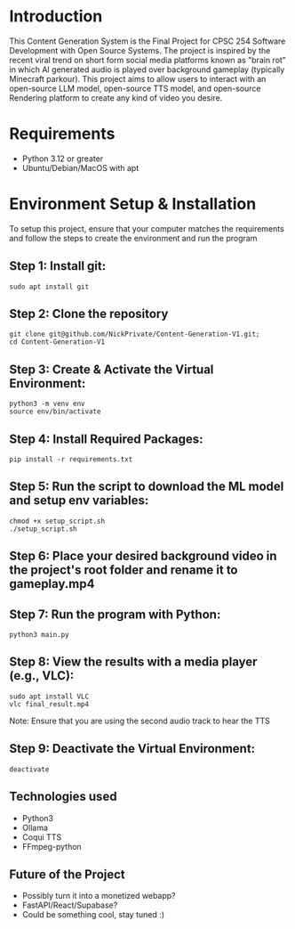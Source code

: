 # Introduction
This Content Generation System is the Final Project for CPSC 254  Software Development with Open Source Systems.
The project is inspired by the recent viral trend on short form social media platforms known as "brain rot" in which AI generated audio is played over background gameplay (typically Minecraft parkour).
This project aims to allow users to interact with an open-source LLM model, open-source TTS model, and open-source Rendering platform to create any kind of video you desire.


# Requirements
- Python 3.12 or greater
- Ubuntu/Debian/MacOS with apt

# Environment Setup & Installation
To setup this project, ensure that your computer matches the requirements and follow the steps to create the environment and run the program

## Step 1: Install git:
```
sudo apt install git
```
## Step 2: Clone the repository
```
git clone git@github.com/NickPrivate/Content-Generation-V1.git;
cd Content-Generation-V1
```

## Step 3: Create & Activate the Virtual Environment:
```
python3 -m venv env
source env/bin/activate
```

## Step 4: Install Required Packages:
```
pip install -r requirements.txt
```

## Step 5: Run the script to download the ML model and setup env variables:
```
chmod +x setup_script.sh
./setup_script.sh
```

## Step 6: Place your desired background video in the project's root folder and rename it to gameplay.mp4

## Step 7: Run the program with Python:
```
python3 main.py
```

## Step 8: View the results with a media player (e.g., VLC):
```
sudo apt install VLC
vlc final_result.mp4
```
Note: Ensure that you are using the second audio track to hear the TTS

## Step 9: Deactivate the Virtual Environment:
```
deactivate
```


## Technologies used
- Python3
- Ollama
- Coqui TTS
- FFmpeg-python


## Future of the Project
- Possibly turn it into a monetized webapp?
- FastAPI/React/Supabase?
- Could be something cool, stay tuned :)
